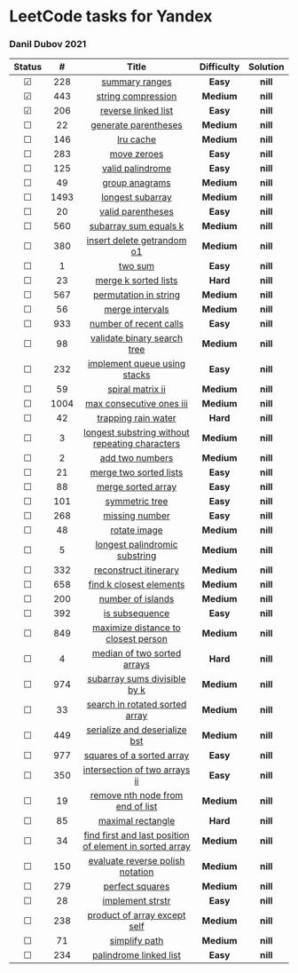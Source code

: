 # LeetCode tasks for Yandex

### Danil Dubov 2021

| Status  |  #   |                                                                       Title                                                                       | **Difficulty** | Solution |
| :-----: | :--: | :-----------------------------------------------------------------------------------------------------------------------------------------------: | :------------: | :------: |
| &#9745; | 228  |                                          [summary ranges](https://leetcode.com/problems/summary-ranges/)                                          |    **Easy**    | **nill** |
| &#9745; | 443  |                                      [string compression](https://leetcode.com/problems/string-compression/)                                      |   **Medium**   | **nill** |
| &#9745; | 206  |                                     [reverse linked list](https://leetcode.com/problems/reverse-linked-list/)                                     |    **Easy**    | **nill** |
| &#9744; |  22  |                                    [generate parentheses](https://leetcode.com/problems/generate-parentheses/)                                    |   **Medium**   | **nill** |
| &#9744; | 146  |                                               [lru cache](https://leetcode.com/problems/lru-cache/)                                               |   **Medium**   | **nill** |
| &#9744; | 283  |                                             [move zeroes](https://leetcode.com/problems/move-zeroes/)                                             |    **Easy**    | **nill** |
| &#9744; | 125  |                                        [valid palindrome](https://leetcode.com/problems/valid-palindrome/)                                        |    **Easy**    | **nill** |
| &#9744; |  49  |                                          [group anagrams](https://leetcode.com/problems/group-anagrams/)                                          |   **Medium**   | **nill** |
| &#9744; | 1493 |                       [longest subarray](https://leetcode.com/problems/longest-subarray-of-1s-after-deleting-one-element/)                        |   **Medium**   | **nill** |
| &#9744; |  20  |                                       [valid parentheses](https://leetcode.com/problems/valid-parentheses/)                                       |    **Easy**    | **nill** |
| &#9744; | 560  |                                   [subarray sum equals k](https://leetcode.com/problems/subarray-sum-equals-k/)                                   |   **Medium**   | **nill** |
| &#9744; | 380  |                              [insert delete getrandom o1](https://leetcode.com/problems/insert-delete-getrandom-o1/)                              |   **Medium**   | **nill** |
| &#9744; |  1   |                                                 [two sum](https://leetcode.com/problems/two-sum/)                                                 |    **Easy**    | **nill** |
| &#9744; |  23  |                                    [merge k sorted lists](https://leetcode.com/problems/merge-k-sorted-lists/)                                    |    **Hard**    | **nill** |
| &#9744; | 567  |                                   [permutation in string](https://leetcode.com/problems/permutation-in-string/)                                   |   **Medium**   | **nill** |
| &#9744; |  56  |                                         [merge intervals](https://leetcode.com/problems/merge-intervals/)                                         |   **Medium**   | **nill** |
| &#9744; | 933  |                                  [number of recent calls](https://leetcode.com/problems/number-of-recent-calls/)                                  |    **Easy**    | **nill** |
| &#9744; |  98  |                             [validate binary search tree](https://leetcode.com/problems/validate-binary-search-tree/)                             |   **Medium**   | **nill** |
| &#9744; | 232  |                            [implement queue using stacks](https://leetcode.com/problems/implement-queue-using-stacks/)                            |    **Easy**    | **nill** |
| &#9744; |  59  |                                        [spiral matrix ii](https://leetcode.com/problems/spiral-matrix-ii/)                                        |   **Medium**   | **nill** |
| &#9744; | 1004 |                                [max consecutive ones iii](https://leetcode.com/problems/max-consecutive-ones-iii/)                                |   **Medium**   | **nill** |
| &#9744; |  42  |                                     [trapping rain water](https://leetcode.com/problems/trapping-rain-water/)                                     |    **Hard**    | **nill** |
| &#9744; |  3   |          [longest substring without repeating characters](https://leetcode.com/problems/longest-substring-without-repeating-characters/)          |   **Medium**   | **nill** |
| &#9744; |  2   |                                         [add two numbers](https://leetcode.com/problems/add-two-numbers/)                                         |   **Medium**   | **nill** |
| &#9744; |  21  |                                  [merge two sorted lists](https://leetcode.com/problems/merge-two-sorted-lists/)                                  |    **Easy**    | **nill** |
| &#9744; |  88  |                                      [merge sorted array](https://leetcode.com/problems/merge-sorted-array/)                                      |    **Easy**    | **nill** |
| &#9744; | 101  |                                          [symmetric tree](https://leetcode.com/problems/symmetric-tree/)                                          |    **Easy**    | **nill** |
| &#9744; | 268  |                                          [missing number](https://leetcode.com/problems/missing-number/)                                          |    **Easy**    | **nill** |
| &#9744; |  48  |                                            [rotate image](https://leetcode.com/problems/rotate-image/)                                            |   **Medium**   | **nill** |
| &#9744; |  5   |                           [longest palindromic substring](https://leetcode.com/problems/longest-palindromic-substring/)                           |   **Medium**   | **nill** |
| &#9744; | 332  |                                   [reconstruct itinerary](https://leetcode.com/problems/reconstruct-itinerary/)                                   |   **Medium**   | **nill** |
| &#9744; | 658  |                                 [find k closest elements](https://leetcode.com/problems/find-k-closest-elements/)                                 |   **Medium**   | **nill** |
| &#9744; | 200  |                                       [number of islands](https://leetcode.com/problems/number-of-islands/)                                       |   **Medium**   | **nill** |
| &#9744; | 392  |                                          [is subsequence](https://leetcode.com/problems/is-subsequence/)                                          |    **Easy**    | **nill** |
| &#9744; | 849  |                     [maximize distance to closest person](https://leetcode.com/problems/maximize-distance-to-closest-person/)                     |   **Medium**   | **nill** |
| &#9744; |  4   |                             [median of two sorted arrays](https://leetcode.com/problems/median-of-two-sorted-arrays/)                             |    **Hard**    | **nill** |
| &#9744; | 974  |                            [subarray sums divisible by k](https://leetcode.com/problems/subarray-sums-divisible-by-k/)                            |   **Medium**   | **nill** |
| &#9744; |  33  |                          [search in rotated sorted array](https://leetcode.com/problems/search-in-rotated-sorted-array/)                          |   **Medium**   | **nill** |
| &#9744; | 449  |                           [serialize and deserialize bst](https://leetcode.com/problems/serialize-and-deserialize-bst/)                           |   **Medium**   | **nill** |
| &#9744; | 977  |                               [squares of a sorted array](https://leetcode.com/problems/squares-of-a-sorted-array/)                               |    **Easy**    | **nill** |
| &#9744; | 350  |                           [intersection of two arrays ii](https://leetcode.com/problems/intersection-of-two-arrays-ii/)                           |    **Easy**    | **nill** |
| &#9744; |  19  |                        [remove nth node from end of list](https://leetcode.com/problems/remove-nth-node-from-end-of-list/)                        |   **Medium**   | **nill** |
| &#9744; |  85  |                                       [maximal rectangle](https://leetcode.com/problems/maximal-rectangle/)                                       |    **Hard**    | **nill** |
| &#9744; |  34  | [find first and last position of element in sorted array](https://leetcode.com/problems/find-first-and-last-position-of-element-in-sorted-array/) |   **Medium**   | **nill** |
| &#9744; | 150  |                        [evaluate reverse polish notation](https://leetcode.com/problems/evaluate-reverse-polish-notation/)                        |   **Medium**   | **nill** |
| &#9744; | 279  |                                         [perfect squares](https://leetcode.com/problems/perfect-squares/)                                         |   **Medium**   | **nill** |
| &#9744; |  28  |                                        [implement strstr](https://leetcode.com/problems/implement-strstr/)                                        |    **Easy**    | **nill** |
| &#9744; | 238  |                            [product of array except self](https://leetcode.com/problems/product-of-array-except-self/)                            |   **Medium**   | **nill** |
| &#9744; |  71  |                                           [simplify path](https://leetcode.com/problems/simplify-path/)                                           |   **Medium**   | **nill** |
| &#9744; | 234  |                                  [palindrome linked list](https://leetcode.com/problems/palindrome-linked-list/)                                  |    **Easy**    | **nill** |
